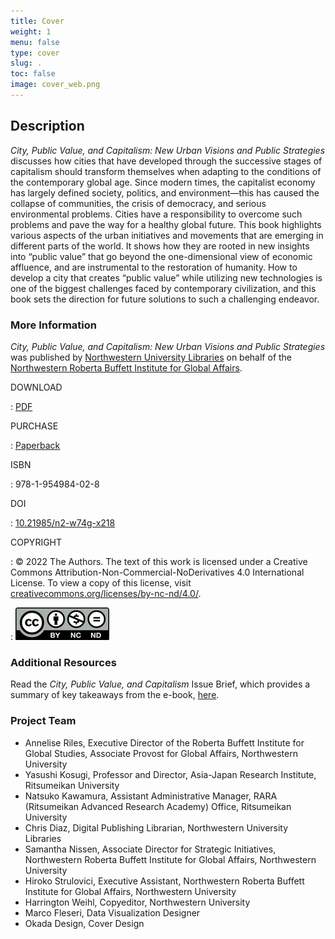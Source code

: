 ```yaml
---
title: Cover
weight: 1
menu: false
type: cover
slug: .
toc: false
image: cover_web.png
---
```


## Description

_City, Public Value, and Capitalism: New Urban Visions and Public Strategies_ discusses how cities that have developed through the successive stages of capitalism should transform themselves when adapting to the conditions of the contemporary global age. Since modern times, the capitalist economy has largely defined society, politics, and environment—this has caused the collapse of communities, the crisis of democracy, and serious environmental problems. Cities have a responsibility to overcome such problems and pave the way for a healthy global future. This book highlights various aspects of the urban initiatives and movements that are emerging in different parts of the world. It shows how they are rooted in new insights into “public value” that go beyond the one-dimensional view of economic affluence, and are instrumental to the restoration of humanity. How to develop a city that creates “public value” while utilizing new technologies is one of the biggest challenges faced by contemporary civilization, and this book sets the direction for future solutions to such a challenging endeavor.

### More Information

_City, Public Value, and Capitalism: New Urban Visions and Public Strategies_ was published by [Northwestern University Libraries](https://www.library.northwestern.edu/research/scholarly/digital-publishing.html) on behalf of the [Northwestern Roberta Buffett Institute for Global Affairs](https://buffett.northwestern.edu/). 

DOWNLOAD

: [PDF](/downloads/city-public-value-and-capitalism.pdf)

PURCHASE

: [Paperback](https://www.lulu.com/shop/ari-veikko-anttiroiko-and-tomohiko-yoshida-and-hiroyuki-mori/city-public-value-and-capitalism/paperback/product-72wv75.html?page=1&pageSize=4)

ISBN

: 978-1-954984-02-8

DOI

: [10.21985/n2-w74g-x218](https://doi.org/10.21985/n2-w74g-x218)

COPYRIGHT

: © 2022 The Authors. The text of this work is licensed under a Creative Commons Attribution-Non-Commercial-NoDerivatives 4.0 International License. To view a copy of this license, visit [creativecommons.org/licenses/by-nc-nd/4.0/](https://creativecommons.org/licenses/by-nc-nd/4.0/).

: ![CC BY-NC-ND](/img/by-nc-nd.png)

### Additional Resources

Read the _City, Public Value, and Capitalism_ Issue Brief, which provides a summary of key takeaways from the e-book, [here](https://buffett.northwestern.edu/documents/city,-public-value-and-capitalism-issue_brief.pdf).

### Project Team

- Annelise Riles, Executive Director of the Roberta Buffett Institute for Global Studies, Associate Provost for Global Affairs, Northwestern University
- Yasushi Kosugi, Professor and Director, Asia-Japan Research Institute, Ritsumeikan University
- Natsuko Kawamura, Assistant Administrative Manager, RARA (Ritsumeikan Advanced Research Academy) Office, Ritsumeikan University
- Chris Diaz, Digital Publishing Librarian, Northwestern University Libraries
- Samantha Nissen, Associate Director for Strategic Initiatives, Northwestern Roberta Buffett Institute for Global Affairs, Northwestern University
- Hiroko Strulovici, Executive Assistant, Northwestern Roberta Buffett Institute for Global Affairs, Northwestern University
- Harrington Weihl, Copyeditor, Northwestern University
- Marco Fleseri, Data Visualization Designer
- Okada Design, Cover Design